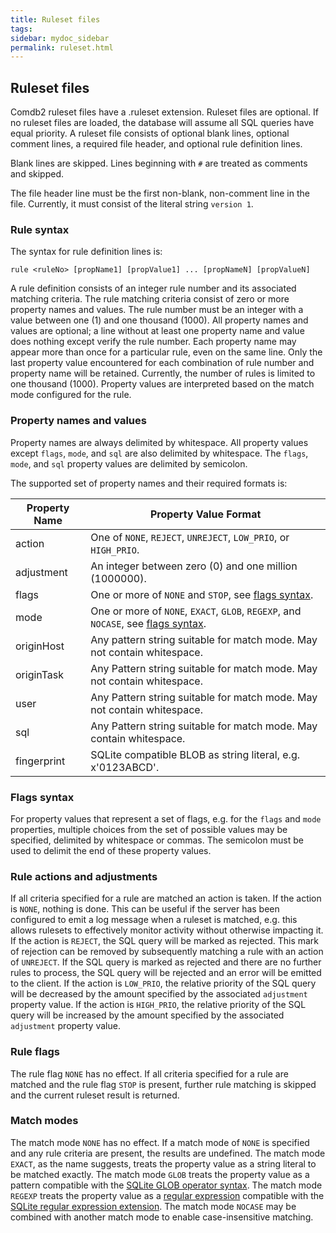 ```yaml
---
title: Ruleset files
tags:
sidebar: mydoc_sidebar
permalink: ruleset.html
---
```


## Ruleset files

Comdb2 ruleset files have a .ruleset extension.  Ruleset files are optional.
If no ruleset files are loaded, the database will assume all SQL queries have
equal priority.  A ruleset file consists of optional blank lines, optional
comment lines, a required file header, and optional rule definition lines.

Blank lines are skipped.  Lines beginning with `#` are treated as comments and
skipped.

The file header line must be the first non-blank, non-comment line in the
file.  Currently, it must consist of the literal string `version 1`.

### Rule syntax

The syntax for rule definition lines is:

    rule <ruleNo> [propName1] [propValue1] ... [propNameN] [propValueN]

A rule definition consists of an integer rule number and its associated
matching criteria.  The rule matching criteria consist of zero or more
property names and values.  The rule number must be an integer with a
value between one (1) and one thousand (1000).  All property names and
values are optional; a line without at least one property name and value
does nothing except verify the rule number.  Each property name may
appear more than once for a particular rule, even on the same line.
Only the last property value encountered for each combination of rule
number and property name will be retained.  Currently, the number of
rules is limited to one thousand (1000).  Property values are interpreted
based on the match mode configured for the rule.

### Property names and values

Property names are always delimited by whitespace.  All property values
except `flags`, `mode`, and `sql` are also delimited by whitespace.  The
`flags`, `mode`, and `sql` property values are delimited by semicolon.

The supported set of property names and their required formats is:

| Property Name | Property Value Format |
|---------------|------------------------|
|action         | One of `NONE`, `REJECT`, `UNREJECT`, `LOW_PRIO`, or `HIGH_PRIO`. |
|adjustment     | An integer between zero (0) and one million (1000000). |
|flags          | One or more of `NONE` and `STOP`, see [flags syntax](#flags-syntax). |
|mode           | One or more of `NONE`, `EXACT`, `GLOB`, `REGEXP`, and `NOCASE`, see [flags syntax](#flags-syntax). |
|originHost     | Any pattern string suitable for match mode.  May not contain whitespace. |
|originTask     | Any Pattern string suitable for match mode.  May not contain whitespace. |
|user           | Any Pattern string suitable for match mode.  May not contain whitespace. |
|sql            | Any Pattern string suitable for match mode.  May contain whitespace. |
|fingerprint    | SQLite compatible BLOB as string literal, e.g. x'0123ABCD'. |

### Flags syntax

For property values that represent a set of flags, e.g. for the `flags` and
`mode` properties, multiple choices from the set of possible values may be
specified, delimited by whitespace or commas.  The semicolon must be used to
delimit the end of these property values.

### Rule actions and adjustments

If all criteria specified for a rule are matched an action is taken.  If the
action is `NONE`, nothing is done.  This can be useful if the server has been
configured to emit a log message when a ruleset is matched, e.g. this allows
rulesets to effectively monitor activity without otherwise impacting it.  If
the action is `REJECT`, the SQL query will be marked as rejected.  This mark
of rejection can be removed by subsequently matching a rule with an action of
`UNREJECT`.  If the SQL query is marked as rejected and there are no further
rules to process, the SQL query will be rejected and an error will be emitted
to the client.  If the action is `LOW_PRIO`, the relative priority of the SQL
query will be decreased by the amount specified by the associated `adjustment`
property value.  If the action is `HIGH_PRIO`, the relative priority of the SQL
query will be increased by the amount specified by the associated `adjustment`
property value.

### Rule flags

The rule flag `NONE` has no effect.  If all criteria specified for a rule are
matched and the rule flag `STOP` is present, further rule matching is skipped
and the current ruleset result is returned.

### Match modes

The match mode `NONE` has no effect.  If a match mode of `NONE` is specified
and any rule criteria are present, the results are undefined.  The match mode
`EXACT`, as the name suggests, treats the property value as a string literal
to be matched exactly.  The match mode `GLOB` treats the property value as a
pattern compatible with the [SQLite GLOB operator syntax](https://www.sqlite.org/lang_expr.html#glob).
The match mode `REGEXP` treats the property value as a [regular expression](https://en.wikipedia.org/wiki/Regular_expression)
compatible with the [SQLite regular expression extension](https://www.sqlite.org/src/artifact?ci=trunk&filename=ext/misc/regexp.c).
The match mode `NOCASE` may be combined with another match mode to enable
case-insensitive matching.
